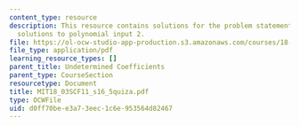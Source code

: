 ```yaml
---
content_type: resource
description: This resource contains solutions for the problem statements related to
  solutions to polynomial input 2.
file: https://ol-ocw-studio-app-production.s3.amazonaws.com/courses/18-03sc-differential-equations-fall-2011/d0ff70bee3a73eec1c6e953564d82467_MIT18_03SCF11_s16_5quiza.pdf
file_type: application/pdf
learning_resource_types: []
parent_title: Undetermined Coefficients
parent_type: CourseSection
resourcetype: Document
title: MIT18_03SCF11_s16_5quiza.pdf
type: OCWFile
uid: d0ff70be-e3a7-3eec-1c6e-953564d82467
---
```

